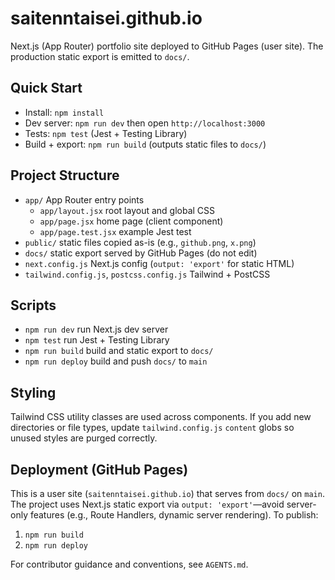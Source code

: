 # saitenntaisei.github.io

Next.js (App Router) portfolio site deployed to GitHub Pages (user site). The production static export is emitted to `docs/`.

## Quick Start
- Install: `npm install`
- Dev server: `npm run dev` then open `http://localhost:3000`
- Tests: `npm test` (Jest + Testing Library)
- Build + export: `npm run build` (outputs static files to `docs/`)

## Project Structure
- `app/` App Router entry points
  - `app/layout.jsx` root layout and global CSS
  - `app/page.jsx` home page (client component)
  - `app/page.test.jsx` example Jest test
- `public/` static files copied as-is (e.g., `github.png`, `x.png`)
- `docs/` static export served by GitHub Pages (do not edit)
- `next.config.js` Next.js config (`output: 'export'` for static HTML)
- `tailwind.config.js`, `postcss.config.js` Tailwind + PostCSS

## Scripts
- `npm run dev` run Next.js dev server
- `npm test` run Jest + Testing Library
- `npm run build` build and static export to `docs/`
- `npm run deploy` build and push `docs/` to `main`

## Styling
Tailwind CSS utility classes are used across components. If you add new directories or file types, update `tailwind.config.js` `content` globs so unused styles are purged correctly.

## Deployment (GitHub Pages)
This is a user site (`saitenntaisei.github.io`) that serves from `docs/` on `main`. The project uses Next.js static export via `output: 'export'`—avoid server-only features (e.g., Route Handlers, dynamic server rendering). To publish:

1. `npm run build`
2. `npm run deploy`

For contributor guidance and conventions, see `AGENTS.md`.
